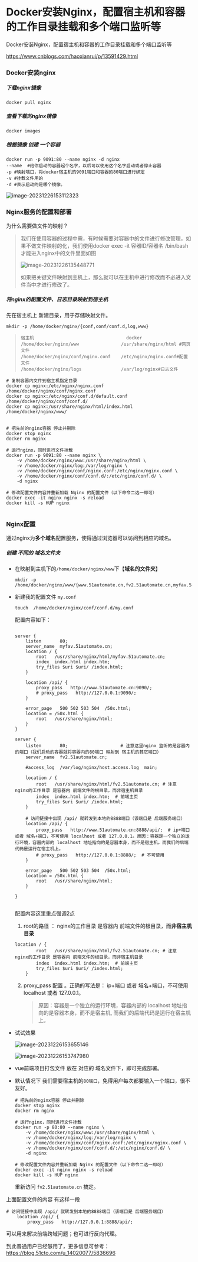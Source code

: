 # Docker安装Nginx，配置宿主机和容器的工作目录挂载和多个端口监听等



Docker安装Nginx，配置宿主机和容器的工作目录挂载和多个端口监听等

https://www.cnblogs.com/haoxianrui/p/13591429.html

### Docker安装nginx

##### 下载nginx镜像

```
docker pull nginx
```

##### 查看下载的nginx镜像

```
docker images
```

##### 根据镜像 创建 一个容器

```
docker run -p 9091:80 --name nginx -d nginx
--name  #给你启动的容器起个名字，以后可以使用这个名字启动或者停止容器
-p #映射端口，将docker宿主机的9091端口和容器的80端口进行绑定
-v #挂载文件用的
-d #表示启动的是哪个镜像。

```

![image-20231226153112323](http://biji.51automate.cn/blogs/img/202312261531404.png)

### Nginx服务的配置和部署

为什么需要做文件的映射？

> 我们在使用容器的过程中需，有时候需要对容器中的文件进行修改管理，如果不做文件映射的化，我们使用docker exec -it 容器ID/容器名 /bin/bash 才能进入nginx中的文件里面如图
>
> ![image-20231226135448771](http://biji.51automate.cn/blogs/img/202312261354397.png)
>
> 如果把关键文件映射到主机上，那么就可以在主机中进行修改而不必进入文件当中才进行修改了。

##### 将nginx的配置文件、日志目录映射到宿主机

先在宿主机上 新建目录，用于存储映射文件。

```
mkdir -p /home/docker/nginx/{conf,conf/conf.d,log,www}
```

> ```
> 宿主机                                   docker
> /home/docker/nginx/www                /usr/share/nginx/html #网页文件
> /home/docker/nginx/conf/nginx.conf    /etc/nginx/nginx.conf#配置文件
> /home/docker/nginx/logs               /var/log/nginx#日志文件
> ```



```
# 复制容器内文件到宿主机指定目录
docker cp nginx:/etc/nginx/nginx.conf /home/docker/nginx/conf/nginx.conf
docker cp nginx:/etc/nginx/conf.d/default.conf /home/docker/nginx/conf/conf.d/
docker cp nginx:/usr/share/nginx/html/index.html /home/docker/nginx/www/

    
# 把先前的nginx容器 停止并删除
docker stop nginx
docker rm nginx

# 运行nginx，同时进行文件挂载
docker run -p 9091:80 --name nginx \
    -v /home/docker/nginx/www:/usr/share/nginx/html \
    -v /home/docker/nginx/log:/var/log/nginx \
    -v /home/docker/nginx/conf/nginx.conf:/etc/nginx/nginx.conf \
    -v /home/docker/nginx/conf/conf.d/:/etc/nginx/conf.d/ \
    -d nginx
        
# 修改配置文件内容并重新加载 Nginx 的配置文件（以下命令二选一即可）
docker exec -it nginx nginx -s reload
docker kill -s HUP nginx


```

### Nginx配置

通过nginx为**多个域名**配置服务，使得通过浏览器可以访问到相应的域名。

##### 创建 不同的 域名文件夹

- 在映射到主机下的`/home/docker/nginx/www`下【**域名的文件夹**】

  ```
  mkdir -p /home/docker/nginx/www/{www.51automate.cn,fv2.51automate.cn,myfav.51automate.cn,blog.51automate.cn}
  ```

  

- 新建我的配置文件 `my.conf`

  ```
  touch  /home/docker/nginx/conf/conf.d/my.conf
  ```

  配置内容如下：

  ```
  
  server {
      listen       80;
      server_name  myfav.51automate.cn;
      location / {
          root   /usr/share/nginx/html/myfav.51automate.cn;
          index  index.html index.htm;
          try_files $uri $uri/ /index.html;
      }
      
      location /api/ {
          proxy_pass   http://www.51automate.cn:9090/;
          # proxy_pass   http://127.0.0.1:9090/;
      }
  
      error_page   500 502 503 504  /50x.html;
      location = /50x.html {
          root   /usr/share/nginx/html;
      }
  }
  
  server {
      listen       80;                    # 注意这里nginx 监听的是容器内的端口（我们启动的容器就将容器内的80端口 映射到 宿主机的其它端口）
      server_name  fv2.51automate.cn;
  
      #access_log  /var/log/nginx/host.access.log  main;
      
      location / {
          root   /usr/share/nginx/html/fv2.51automate.cn; # 注意 nginx的工作目录 是容器内 前端文件的根目录，而非宿主机目录
          index  index.html index.htm;  # 前端主页
          try_files $uri $uri/ /index.html;
      }
      
      # 访问链接中出现 /api/ 就转发到本地的8888端口（该端口是 后端服务端口）
      location /api/ {
          proxy_pass   http://www.51automate.cn:8888/api/;  # ip+端口 或者 域名+端口，不可使用 localhost 或者 127.0.0.1。原因：容器是一个独立的运行环境，容器内部的 localhost 地址指向的是容器本身，而不是宿主机。而我们的后端代码是运行在宿主机上。
          # proxy_pass   http://127.0.0.1:8888/;  # 不可使用
      }
  
      error_page   500 502 503 504  /50x.html;
      location = /50x.html {
          root   /usr/share/nginx/html;
      }
  
  }
  
  
  ```

  配置内容这里重点强调2点 

  1.  root的路径    ：  nginx的工作目录 是容器内 前端文件的根目录，而**非宿主机目录**

     ```
     location / {
             root   /usr/share/nginx/html/fv2.51automate.cn; # 注意 nginx的工作目录 是容器内 前端文件的根目录，而非宿主机目录
             index  index.html index.htm;  # 前端主页
             try_files $uri $uri/ /index.html;
         }
     ```

  2. proxy_pass  配置 。正确的写法是： ip+端口 或者 域名+端口，不可使用 localhost 或者 127.0.0.1。

     > 原因：容器是一个独立的运行环境，容器内部的 localhost 地址指向的是容器本身，而不是宿主机, 而我们的后端代码是运行在宿主机上。

- 试试效果

  ![image-20231226153655146](http://biji.51automate.cn/blogs/img/202312261536494.png)

  ![image-20231226153747980](http://biji.51automate.cn/blogs/img/202312261537189.png)

- vue前端项目打包文件 放在 对应的 域名文件下，即可完成部署。

- 默认情况下 我们需要宿主机的`80端口`，免得用户每次都要输入一个端口，很不友好。

  ```
  # 把先前的nginx容器 停止并删除
  docker stop nginx
  docker rm nginx
  
  # 运行nginx，同时进行文件挂载
  docker run -p 80:80 --name nginx \
      -v /home/docker/nginx/www:/usr/share/nginx/html \
      -v /home/docker/nginx/log:/var/log/nginx \
      -v /home/docker/nginx/conf/nginx.conf:/etc/nginx/nginx.conf \
      -v /home/docker/nginx/conf/conf.d/:/etc/nginx/conf.d/ \
      -d nginx
          
  # 修改配置文件内容并重新加载 Nginx 的配置文件（以下命令二选一即可）
  docker exec -it nginx nginx -s reload
  docker kill -s HUP nginx
  ```

  重新访问 `fv2.51automate.cn` 搞定。

  

上面配置文件的内容 有这样一段 

```
# 访问链接中出现 /api/ 就转发到本地的8888端口（该端口是 后端服务端口）
    location /api/ {
        proxy_pass   http://127.0.0.1:8888/api/;
```

可以用来解决前端跨域问题；也可进行反向代理。

到此普通用户已经够用了，更多信息可参考：https://blog.51cto.com/u_14020077/5836696